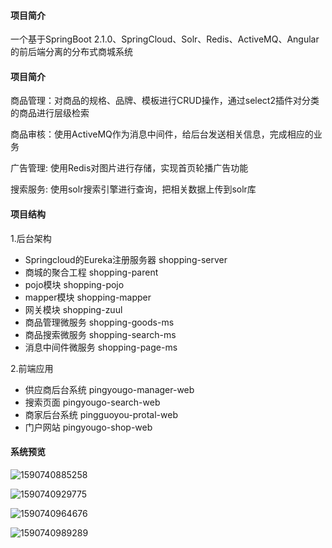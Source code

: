 #### **项目简介**

一个基于SpringBoot 2.1.0、SpringCloud、Solr、Redis、ActiveMQ、Angular的前后端分离的分布式商城系统

#### 项目简介

商品管理：对商品的规格、品牌、模板进行CRUD操作，通过select2插件对分类的商品进行层级检索

商品审核：使用ActiveMQ作为消息中间件，给后台发送相关信息，完成相应的业务

广告管理:   使用Redis对图片进行存储，实现首页轮播广告功能

搜索服务:   使用solr搜索引擎进行查询，把相关数据上传到solr库

#### 项目结构

1.后台架构

- Springcloud的Eureka注册服务器 shopping-server
- 商城的聚合工程 shopping-parent
- pojo模块 shopping-pojo
- mapper模块 shopping-mapper
- 网关模块 shopping-zuul
- 商品管理微服务 shopping-goods-ms
- 商品搜索微服务 shopping-search-ms
- 消息中间件微服务 shopping-page-ms

2.前端应用

- 供应商后台系统 pingyougo-manager-web
- 搜索页面 pingyougo-search-web
- 商家后台系统 pingguoyou-protal-web
- 门户网站 pingyougo-shop-web

#### 系统预览

![1590740885258](C:\Users\ACER\AppData\Roaming\Typora\typora-user-images\1590740885258.png)

![1590740929775](C:\Users\ACER\AppData\Roaming\Typora\typora-user-images\1590740929775.png)

![1590740964676](C:\Users\ACER\AppData\Roaming\Typora\typora-user-images\1590740964676.png)

![1590740989289](C:\Users\ACER\AppData\Roaming\Typora\typora-user-images\1590740989289.png)

